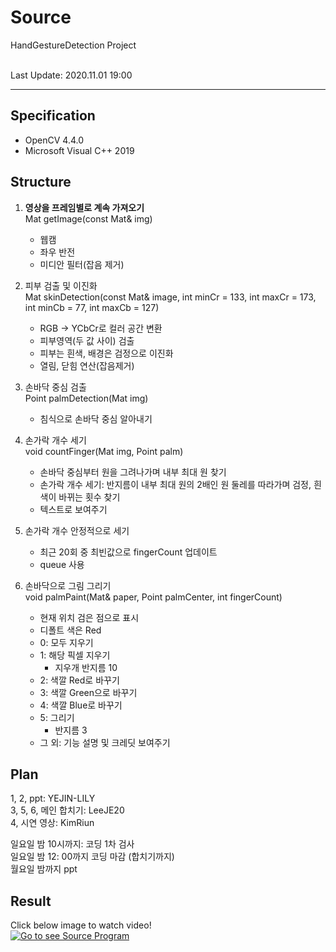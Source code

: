 # Source
HandGestureDetection Project

<br>
Last Update: 2020.11.01 19:00 <br>

---

## Specification
* OpenCV 4.4.0
* Microsoft Visual C++ 2019

## Structure
1. __영상을 프레임별로 계속 가져오기 <br>__
   Mat getImage(const Mat& img)
   - 웹캠
   - 좌우 반전
   - 미디안 필터(잡음 제거)

2. 피부 검출 및 이진화 <br>
   Mat skinDetection(const Mat& image, int minCr = 133, int maxCr = 173, int minCb = 77, int maxCb = 127)
   - RGB -> YCbCr로 컬러 공간 변환
   - 피부영역(두 값 사이) 검출 
   - 피부는 흰색, 배경은 검정으로 이진화
   - 열림, 닫힘 연산(잡음제거)

3. 손바닥 중심 검출 <br>
   Point palmDetection(Mat img)
   - 침식으로 손바닥 중심 알아내기

4. 손가락 개수 세기 <br>
   void countFinger(Mat img, Point palm)
   - 손바닥 중심부터 원을 그려나가며 내부 최대 원 찾기
   - 손가락 개수 세기: 반지름이 내부 최대 원의 2배인 원 둘레를 따라가며 검정, 흰색이 바뀌는 횟수 찾기
   - 텍스트로 보여주기

5. 손가락 개수 안정적으로 세기
   - 최근 20회 중 최빈값으로 fingerCount 업데이트
   - queue 사용
   
6. 손바닥으로 그림 그리기 <br>
   void palmPaint(Mat& paper, Point palmCenter, int fingerCount)
   - 현재 위치 검은 점으로 표시
   - 디폴트 색은 Red
   - 0: 모두 지우기
   - 1: 해당 픽셀 지우기
      + 지우개 반지름 10
   - 2: 색깔 Red로 바꾸기
   - 3: 색깔 Green으로 바꾸기
   - 4: 색깔 Blue로 바꾸기
   - 5: 그리기
      + 반지름 3
   - 그 외: 기능 설명 및 크레딧 보여주기

## Plan
1, 2, ppt: YEJIN-LILY<br>
3, 5, 6, 메인 합치기: LeeJE20<br>
4, 시연 영상: KimRiun<br>

일요일 밤 10시까지: 코딩 1차 검사<br>
일요일 밤 12: 00까지 코딩 마감 (합치기까지)<br>
월요일 밤까지 ppt

## Result
Click below image to watch video! <br>
[![Go to see Source Program](http://img.youtube.com/vi/-6FC3nyXvvU/0.jpg)](https://youtu.be/-6FC3nyXvvU) 

